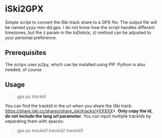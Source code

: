 # iSki2GPX
Simple script to convert the iSki track share to a GPX file. The output file will be named yyyy-mm-dd.gpx. I do not know how the script handles different timezones, but the *z* param in the *toDate(e, z)* method can be adjusted to your personal preference.

## Prerequisites
The scrips uses js2py, which can be installed using PIP. Python is also needed, of course

## Usage
> gpx.py *trackId*

You can find the trackId in the url when you share the iSki track: https://share.iski.cc/shares/share_iski/tracks/*XXXXX*. **Only copy the id, do not include the lang url parameter.**
You can input multiple trackIds by separating them with spaces:
>gpx.py *trackId1* *trackId2* *trackId3* 
